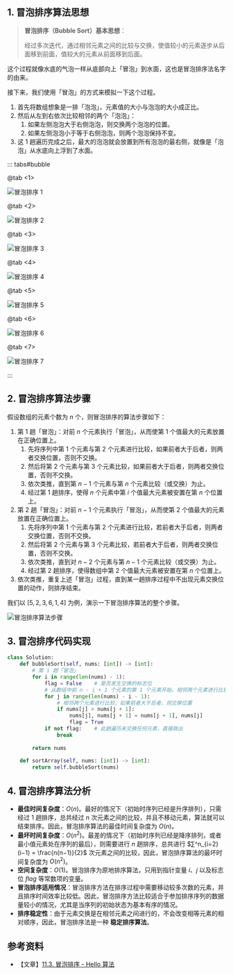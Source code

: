 ## 1. 冒泡排序算法思想

> **冒泡排序（Bubble Sort）基本思想**：
>
> 经过多次迭代，通过相邻元素之间的比较与交换，使值较小的元素逐步从后面移到前面，值较大的元素从前面移到后面。

这个过程就像水底的气泡一样从底部向上「冒泡」到水面，这也是冒泡排序法名字的由来。

接下来，我们使用「冒泡」的方式来模拟一下这个过程。

1. 首先将数组想象是一排「泡泡」，元素值的大小与泡泡的大小成正比。
2. 然后从左到右依次比较相邻的两个「泡泡」：
   1. 如果左侧泡泡大于右侧泡泡，则交换两个泡泡的位置。
   2. 如果左侧泡泡小于等于右侧泡泡，则两个泡泡保持不变。
3. 这 $1$ 趟遍历完成之后，最大的泡泡就会放置到所有泡泡的最右侧，就像是「泡泡」从水底向上浮到了水面。

::: tabs#bubble

@tab <1>

![冒泡排序 1](https://qcdn.itcharge.cn/images/202308152226863.png)

@tab <2>

![冒泡排序 2](https://qcdn.itcharge.cn/images/202308152227763.png)

@tab <3>

![冒泡排序 3](https://qcdn.itcharge.cn/images/202308152227002.png)

@tab <4>

![冒泡排序 4](https://qcdn.itcharge.cn/images/202308152227621.png)

@tab <5>

![冒泡排序 5](https://qcdn.itcharge.cn/images/202308152227175.png)

@tab <6>

![冒泡排序 6](https://qcdn.itcharge.cn/images/202308152227578.png)

@tab <7>

![冒泡排序 7](https://qcdn.itcharge.cn/images/202308152228488.png)

:::

## 2. 冒泡排序算法步骤

假设数组的元素个数为 $n$ 个，则冒泡排序的算法步骤如下：

1. 第 $1$ 趟「冒泡」：对前 $n$ 个元素执行「冒泡」，从而使第 $1$ 个值最大的元素放置在正确位置上。
   1. 先将序列中第 $1$ 个元素与第 $2$ 个元素进行比较，如果前者大于后者，则两者交换位置，否则不交换。
   2. 然后将第 $2$ 个元素与第 $3$ 个元素比较，如果前者大于后者，则两者交换位置，否则不交换。
   3. 依次类推，直到第 $n - 1$ 个元素与第 $n$ 个元素比较（或交换）为止。
   4. 经过第 $1$ 趟排序，使得 $n$ 个元素中第 $i$ 个值最大元素被安置在第 $n$ 个位置上。
2. 第 $2$ 趟「冒泡」：对前 $n - 1$ 个元素执行「冒泡」，从而使第 $2$ 个值最大的元素放置在正确位置上。
   1. 先将序列中第 $1$ 个元素与第 $2$ 个元素进行比较，若前者大于后者，则两者交换位置，否则不交换。
   2. 然后将第 $2$ 个元素与第 $3$ 个元素比较，若前者大于后者，则两者交换位置，否则不交换。
   3. 依次类推，直到对 $n - 2$ 个元素与第 $n - 1$ 个元素比较（或交换）为止。
   4. 经过第 $2$ 趟排序，使得数组中第 $2$ 个值最大元素被安置在第 $n$ 个位置上。
3. 依次类推，重复上述「冒泡」过程，直到某一趟排序过程中不出现元素交换位置的动作，则排序结束。

我们以 $[5, 2, 3, 6, 1, 4]$ 为例，演示一下冒泡排序算法的整个步骤。

![冒泡排序算法步骤](https://qcdn.itcharge.cn/images/20230816154510.png)

## 3. 冒泡排序代码实现

```python
class Solution:
    def bubbleSort(self, nums: [int]) -> [int]:
        # 第 i 趟「冒泡」
        for i in range(len(nums) - 1):
            flag = False    # 是否发生交换的标志位
            # 从数组中前 n - i + 1 个元素的第 1 个元素开始，相邻两个元素进行比较
            for j in range(len(nums) - i - 1):
                # 相邻两个元素进行比较，如果前者大于后者，则交换位置
                if nums[j] > nums[j + 1]:
                    nums[j], nums[j + 1] = nums[j + 1], nums[j]
                    flag = True
            if not flag:    # 此趟遍历未交换任何元素，直接跳出
                break
        
        return nums
    
    def sortArray(self, nums: [int]) -> [int]:
        return self.bubbleSort(nums)
```

## 4. 冒泡排序算法分析

- **最佳时间复杂度**：$O(n)$。最好的情况下（初始时序列已经是升序排列），只需经过 $1$ 趟排序，总共经过 $n$ 次元素之间的比较，并且不移动元素，算法就可以结束排序。因此，冒泡排序算法的最佳时间复杂度为 $O(n)$。
- **最坏时间复杂度**：$O(n^2)$。最差的情况下（初始时序列已经是降序排列，或者最小值元素处在序列的最后），则需要进行 $n$ 趟排序，总共进行 $∑^n_{i=2}(i−1) = \frac{n(n−1)}{2}$ 次元素之间的比较，因此，冒泡排序算法的最坏时间复杂度为 $O(n^2)$。
- **空间复杂度**：$O(1)$。冒泡排序为原地排序算法，只用到指针变量 $i$、$j$ 以及标志位 $flag$ 等常数项的变量。
- **冒泡排序适用情况**：冒泡排序方法在排序过程中需要移动较多次数的元素，并且排序时间效率比较低。因此，冒泡排序方法比较适合于参加排序序列的数据量较小的情况，尤其是当序列的初始状态为基本有序的情况。
- **排序稳定性**：由于元素交换是在相邻元素之间进行的，不会改变相等元素的相对顺序，因此，冒泡排序法是一种 **稳定排序算法**。

## 参考资料

- 【文章】[11.3.  冒泡排序 - Hello 算法](https://www.hello-algo.com/chapter_sorting/bubble_sort/)